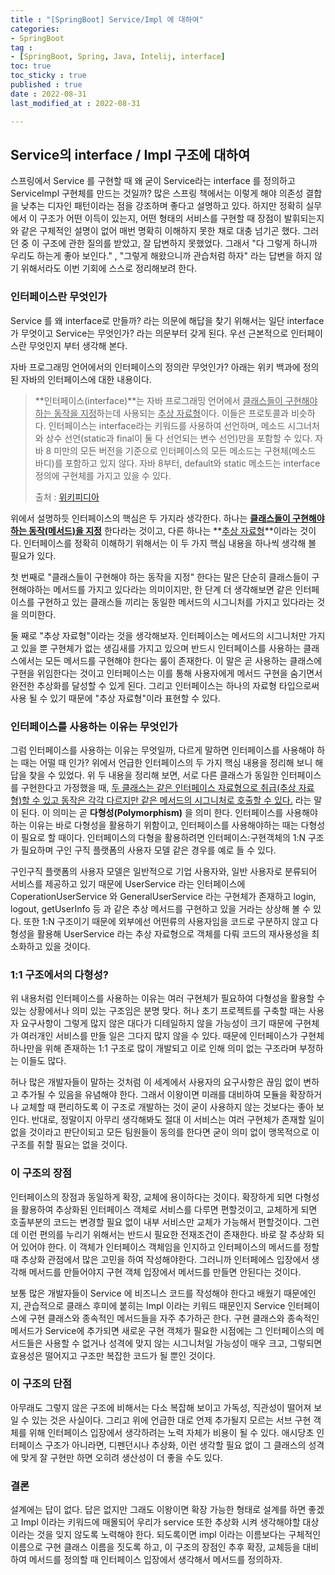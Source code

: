 ```yaml
---
title : "[SpringBoot] Service/Impl 에 대하여"
categories:
- SpringBoot
tag :
- [SpringBoot, Spring, Java, Intelij, interface]
toc: true
toc_sticky : true
published : true
date : 2022-08-31
last_modified_at : 2022-08-31

---
```






## Service의 interface / Impl 구조에 대하여

스프링에서 Service 를 구현할 때 왜 굳이 Service라는 interface 를 정의하고 ServiceImpl 구현체를 만드는 것일까?  많은 스프링 책에서는 이렇게 해야 의존성 결합을 낮추는 디자인 패턴이라는 점을 강조하며 좋다고 설명하고 있다. 하지만 정확히 실무에서 이 구조가 어떤 이득이 있는지, 어떤 형태의 서비스를 구현할 때 장점이 발휘되는지와 같은 구체적인 설명이 없어 매번 명확히 이해하지 못한 채로 대충 넘기곤 했다. 그러던 중 이 구조에 관한 질의를 받았고, 잘 답변하지 못했었다. 그래서 "다 그렇게 하니까 우리도 하는게 좋아 보인다." , "그렇게 해왔으니까 관습처럼 하자" 라는 답변을 하지 않기 위해서라도 이번 기회에 스스로 정리해보려 한다.



### 인터페이스란 무엇인가

Service 를 왜 interface로 만들까? 라는 의문에 해답을 찾기 위해서는 일단 interface 가 무엇이고 Service는 무엇인가? 라는 의문부터 갖게 된다.  우선 근본적으로 인터페이스란 무엇인지 부터 생각해 본다.

자바 프로그래밍 언어에서의 인터페이스의 정의란 무엇인가? 아래는 위키 백과에 정의된 자바의 인터페이스에 대한 내용이다.



> **인터페이스(interface)**는 자바 프로그래밍 언어에서 <u>클래스들이 구현해야 하는 동작을 지정</u>하는데 사용되는 <u>추상 자료형</u>이다. 이들은 프로토콜과 비슷하다. 인터페이스는 interface라는 키워드를 사용하여 선언하며, 메소드 시그너처와 상수 선언(static과 final이 둘 다 선언되는 변수 선언)만을 포함할 수 있다. 자바 8 미만의 모든 버전을 기준으로 인터페이스의 모든 메소드는 구현체(메소드 바디)를 포함하고 있지 않다. 자바 8부터, default와 static 메소드는 interface 정의에 구현체를 가지고 있을 수 있다.
>
> 출처 : <a href="https://ko.wikipedia.org/wiki/%EC%9D%B8%ED%84%B0%ED%8E%98%EC%9D%B4%EC%8A%A4_(%EC%9E%90%EB%B0%94)" target="_blank">위키피디아</a>



위에서 설명하듯 인터페이스의 핵심은 두 가지라 생각한다. 하나는  **<u>클래스들이 구현해야 하는 동작(메서드)을 지정</u>** 한다라는 것이고, 다른 하나는 **<u>추상 자료형</u>**이라는 것이다.  인터페이스를 정확히 이해하기 위해서는 이 두 가지 핵심 내용을 하나씩 생각해 볼 필요가 있다.

첫 번째로 "클래스들이 구현해야 하는 동작을 지정" 한다는 말은 단순히 클래스들이 구현해야하는 메서드를 가지고 있다라는 의미이지만, 한 단계 더 생각해보면 같은 인터페이스를 구현하고 있는 클래스들 끼리는 동일한 메서드의 시그니처를 가지고 있다라는 것을 의미한다. 

둘 째로 "추상 자료형"이라는 것을 생각해보자. 인터페이스는 메서드의 시그니처만 가지고 있을 뿐 구현체가 없는 생김새를 가지고 있으며 반드시 인터페이스를 사용하는 클래스에서는 모든 메서드를 구현해야 한다는 룰이 존재한다. 이 말은 곧 사용하는 클래스에 구현을 위임한다는 것이고 인터페이스는 이를 통해 사용자에게 메서드 구현을 숨기면서 완전한 추상화를 달성할 수 있게 된다. 그리고 인터페이스는 하나의 자료형 타입으로써 사용 될 수 있기 때문에 "추상 자료형"이라 표현할 수 있다. 



### 인터페이스를 사용하는 이유는 무엇인가

그럼 인터페이스를 사용하는 이유는 무엇일까, 다르게 말하면 인터페이스를 사용해야 하는 때는 어떨 때 인가? 위에서 언급한 인터페이스의 두 가지 핵심 내용을 정리해 보니 해답을 찾을 수 있었다. 위 두 내용을 정리해 보면, 서로 다른 클래스가 동일한 인터페이스를 구현한다고 가정했을 때, <u>두 클래스는 같은 인터페이스 자료형으로 취급(추상 자료형)할 수 있고 동작은 각각 다르지만 같은 메서드의 시그니처로 호출할 수 있다.</u> 라는 말이 된다. 이 의미는 곧 **다형성(Polymorphism)** 을 의미 한다. 인터페이스를 사용해야 하는 이유는 바로 다형성을 활용하기 위함이고, 인터페이스를 사용해야하는 때는 다형성이 필요로 할 때이다. 인터페이스의 다형을 활용하려면 인터페이스:구현객체의 1:N 구조가 필요하며 구인 구직 플랫폼의 사용자 모델 같은 경우를 예로 들 수 있다.

구인구직 플랫폼의 사용자 모델은 일반적으로 기업 사용자와, 일반 사용자로 분류되어 서비스를 제공하고 있기 때문에 UserService 라는 인터페이스에 CoperationUserService 와 GeneralUserService 라는 구현체가 존재하고 login, logout, getUserInfo 등 과 같은 추상 메서드를 구현하고 있을 거라는 상상해 볼 수 있다. 또한 1:N 구조이기 때문에 외부에선 어떤류의 사용자임을 코드로  구분하지 않고 다형성을 활용해 UserService 라는 추상 자료형으로 객체를 다뤄 코드의 재사용성을 최소화하고 있을 것이다.



### 1:1 구조에서의 다형성?

위 내용처럼 인터페이스를 사용하는 이유는 여러 구현체가 필요하여 다형성을 활용할 수 있는 상황에서나 의미 있는 구조임은 분명 맞다. 허나 초기 프로젝트를 구축할 때는 사용자 요구사항이 그렇게 많지 않은 대다가 디테일하지 않을 가능성이 크기 때문에 구현체가 여러개인 서비스를 만들 일은 그다지 많지 않을 수 있다. 때문에 인터페이스가 구현체 하나만을 위해 존재하는 1:1 구조로 많이 개발되고 이로 인해 의미 없는 구조라며 부정하는 이들도 많다.

허나 많은 개발자들이 말하는 것처럼 이 세계에서 사용자의 요구사항은 끊임 없이 변하고 추가될 수 있음을 유념해야 한다. 그래서 이왕이면 미래를 대비하여 모듈을 확장하거나 교체할 때 편리하도록 이 구조로 개발하는 것이 굳이 사용하지 않는 것보다는 좋아 보인다. 반대로, 정말이지 아무리 생각해봐도 절대 이 서비스는 여러 구현체가 존재할 일이 없을 것이라고 판단이되고 모든 팀원들이 동의를 한다면 굳이 의미 없이 맹목적으로 이 구조를 취할 필요는 없을 것이다.



### 이 구조의 장점

인터페이스의 장점과 동일하게 확장, 교체에 용이하다는 것이다. 확장하게 되면 다형성을 활용하여 추상화된 인터페이스 객체로 서비스를 다루면 편할것이고, 교체하게 되면 호출부분의 코드는 변경할 필요 없이 내부 서비스만 교체가 가능해서 편할것이다. 그런데 이런 편의를 누리기 위해서는 반드시 필요한 전재조건이 존재한다. 바로 잘 추상화 되어 있어야 한다. 이 객체가 인터페이스 객체임을 인지하고 인터페이스의 메서드를 정할 때 추상화 관점에서 많은 고민을 하여 작성해야한다. 그러니까 인터페에스 입장에서 생각해 메서드를 만들어야지 구현 객체 입장에서 메서드를 만들면 안된다는 것이다. 

보통 많은 개발자들이 Service 에 비즈니스 코드를 작성해야 한다고 배웠기 때문에인지, 관습적으로 클래스 후미에 붙히는 Impl 이라는 키워드 때문인지 Service 인터페이스에 구현 클래스와 종속적인 메서드들을 자주 추가하곤 한다. 구현 클래스와 종속적인 메서드가 Service에 추가되면 새로운 구현 객체가 필요한 시점에는 그 인터페이스의 메서드들은 사용할 수 없거나 성격에 맞지 않는 시그니처일 가능성이 매우 크고, 그렇되면 효용성은 떨어지고 구조만 복잡한 코드가 될 뿐인 것이다.



### 이 구조의 단점

아무래도 그렇지 않은 구조에 비해서는 다소 복잡해 보이고 가독성, 직관성이 떨어져 보일 수 있는 것은 사실이다. 그리고 위에 언급한 대로 언제 추가될지 모르는 서브 구현 객체를 위해 인터페이스 입장에서 생각하려는 노력 자체가 비용이 될 수 있다. 애시당초 인터페이스 구조가 아니라면, 디펜던시나 추상화, 이런 생각할 필요 없이 그 클래스의 성격에 맞게 잘 구현만 하면 오히려 생산성이 더 좋을 수도 있다.



### 결론

설계에는 답이 없다. 답은 없지만 그래도 이왕이면 확장 가능한 형태로 설계를 하면 좋겠고 Impl 이라는 키워드에 매몰되어 우리가 service 또한 추상화 시켜 생각해야할 대상이라는 것을 잊지 않도록 노력해야 한다. 되도록이면 impl 이라는 이름보다는 구체적인 이름으로 구현 클래스 이름을 짓도록 하고, 이 구조의 장점인 추후 확장, 교체등을 대비하여 메서드를 정의할 때 인터페이스 입장에서 생각해서 메서드를 정의하자.
